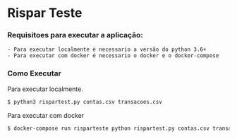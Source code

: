 # Rispar Teste

### Requisitoes para executar a aplicação:
    - Para executar localmente é necessario a versão do python 3.6+
    - Para executar com docker é necessario o docker e o docker-compose

### Como Executar
Para executar localmente.

```sh
$ python3 rispartest.py contas.csv transacoes.csv
```

Para executar com docker

```sh
$ docker-compose run risparteste python rispartest.py contas.csv transacoes.csv
```
